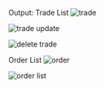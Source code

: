 Output: 
Trade List
![trade](https://github.com/DurgarajC07/tradeapp/assets/60312747/7004d852-f024-4a99-b5e7-88b25cb693fb)

![trade update](https://github.com/DurgarajC07/tradeapp/assets/60312747/34308564-cf86-49ee-a15f-f81f49270570)

![delete trade](https://github.com/DurgarajC07/tradeapp/assets/60312747/e3631758-efb4-4ecf-9679-98ffb6c51228)



Order List
![order](https://github.com/DurgarajC07/tradeapp/assets/60312747/2c08d344-cb50-4d27-b4c8-123a3bd9d37c)

![order list](https://github.com/DurgarajC07/tradeapp/assets/60312747/02522aa4-1c2d-455b-8de5-bf18531f1957)




